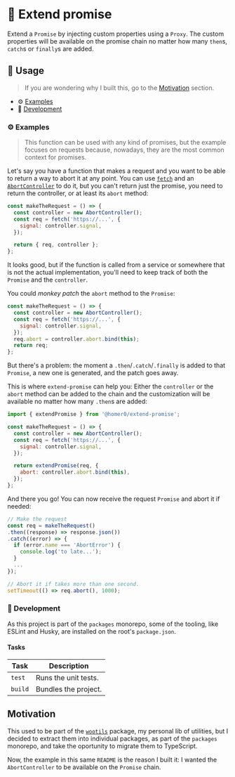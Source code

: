 # 💫 Extend promise

Extend a `Promise` by injecting custom properties using a `Proxy`. The custom properties will be available on the promise chain no matter how many `then`s, `catch`s or `finally`s are added.

## 🍿 Usage

> If you are wondering why I built this, go to the [Motivation](#motivation) section.

- ⚙️ [Examples](#%EF%B8%8F-examples)
- 🤘 [Development](#-development)

### ⚙️ Examples

> This function can be used with any kind of promises, but the example focuses on requests because, nowadays, they are the most common context for promises.

Let's say you have a function that makes a request and you want to be able to return a way to abort it at any point. You can use [`fetch`](https://developer.mozilla.org/en-US/docs/Web/API/Fetch_API) and
an [`AbortController`](https://developer.mozilla.org/en-US/docs/Web/API/AbortController) to do it, but you can't return just the promise, you need to return the controller, or at least its `abort` method:

```js
const makeTheRequest = () => {
  const controller = new AbortController();
  const req = fetch('https://...', {
    signal: controller.signal,
  });

  return { req, controller };
};
```

It looks good, but if the function is called from a service or somewhere that is not the actual implementation, you'll need to keep track of both the `Promise` and the `controller`.

You could _monkey patch_ the `abort` method to the `Promise`:

```js
const makeTheRequest = () => {
  const controller = new AbortController();
  const req = fetch('https://...', {
    signal: controller.signal,
  });
  req.abort = controller.abort.bind(this);
  return req;
};
```

But there's a problem: the moment a `.then`/`.catch`/`.finally` is added to that `Promise`, a new one is generated, and the patch goes away.

This is where `extend-promise` can help you: Either the `controller` or the `abort` method can be added to the chain and the customization will be available no matter how many `.then`s are added:

```js
import { extendPromise } from '@homer0/extend-promise';

const makeTheRequest = () => {
  const controller = new AbortController();
  const req = fetch('https://...', {
    signal: controller.signal,
  });

  return extendPromise(req, {
    abort: controller.abort.bind(this),
  });
};
```

And there you go! You can now receive the request `Promise` and abort it if needed:

```js
// Make the request
const req = makeTheRequest()
.then((response) => response.json())
.catch((error) => {
  if (error.name === 'AbortError') {
    console.log('to late...');
  }
  ...
});

// Abort it if takes more than one second.
setTimeout(() => req.abort(), 1000);
```

### 🤘 Development

As this project is part of the `packages` monorepo, some of the tooling, like ESLint and Husky, are installed on the root's `package.json`.

#### Tasks

| Task    | Description          |
| ------- | -------------------- |
| `test`  | Runs the unit tests. |
| `build` | Bundles the project. |

## Motivation

This used to be part of the [`wootils`](https://www.npmjs.com/package/wootils) package, my personal lib of utilities, but I decided to extract them into individual packages, as part of the `packages` monorepo, and take the oportunity to migrate them to TypeScript.

Now, the example in this same `README` is the reason I built it: I wanted the `AbortController` to be available on the `Promise` chain.
